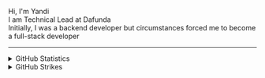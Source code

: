Hi, I'm Yandi
<br />
I am Technical Lead at Dafunda
<br />
Initially, I was a backend developer but circumstances forced me to become a full-stack developer

<hr />

<details>
  <summary>GitHub Statistics</summary>
  
  <hr />
  <p align="left">
    &nbsp;<img src="https://github-readme-stats.vercel.app/api?username=karyanayandi&show_icons=true&count_private=true" alt="karyanayandi" />
  </p>

  <p align="left">
    <img height="154" src="https://github-readme-stats.vercel.app/api/top-langs/?username=karyanayandi&layout=compact&count_private=true" alt="karyanayandi" />
  </p>
</details>

<details>
  <summary>GitHub Strikes</summary>
  
  <hr />
  <p align="left">
    <img src="https://github-readme-streak-stats.herokuapp.com/?user=karyanayandi&" alt="karyanayandi" />
  </p>
</details>

